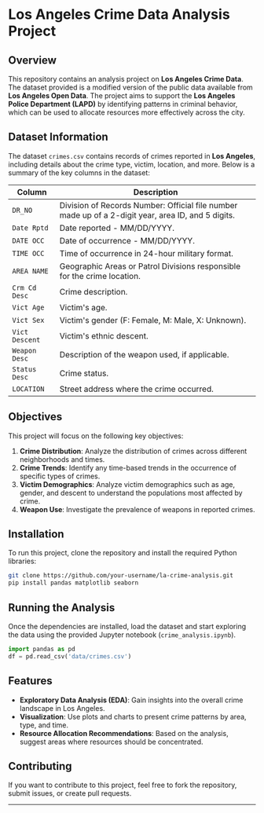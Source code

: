 # Los Angeles Crime Data Analysis Project

## Overview

This repository contains an analysis project on **Los Angeles Crime Data**. The dataset provided is a modified version of the public data available from **Los Angeles Open Data**. The project aims to support the **Los Angeles Police Department (LAPD)** by identifying patterns in criminal behavior, which can be used to allocate resources more effectively across the city. 

## Dataset Information

The dataset `crimes.csv` contains records of crimes reported in **Los Angeles**, including details about the crime type, victim, location, and more. Below is a summary of the key columns in the dataset:

| Column         | Description |
|----------------|-------------|
| `DR_NO`        | Division of Records Number: Official file number made up of a 2-digit year, area ID, and 5 digits. |
| `Date Rptd`    | Date reported - MM/DD/YYYY. |
| `DATE OCC`     | Date of occurrence - MM/DD/YYYY. |
| `TIME OCC`     | Time of occurrence in 24-hour military format. |
| `AREA NAME`    | Geographic Areas or Patrol Divisions responsible for the crime location. |
| `Crm Cd Desc`  | Crime description. |
| `Vict Age`     | Victim's age. |
| `Vict Sex`     | Victim's gender (F: Female, M: Male, X: Unknown). |
| `Vict Descent` | Victim's ethnic descent. |
| `Weapon Desc`  | Description of the weapon used, if applicable. |
| `Status Desc`  | Crime status. |
| `LOCATION`     | Street address where the crime occurred. |

## Objectives

This project will focus on the following key objectives:
1. **Crime Distribution**: Analyze the distribution of crimes across different neighborhoods and times.
2. **Crime Trends**: Identify any time-based trends in the occurrence of specific types of crimes.
3. **Victim Demographics**: Analyze victim demographics such as age, gender, and descent to understand the populations most affected by crime.
4. **Weapon Use**: Investigate the prevalence of weapons in reported crimes.

## Installation

To run this project, clone the repository and install the required Python libraries:

```bash
git clone https://github.com/your-username/la-crime-analysis.git
pip install pandas matplotlib seaborn
```

## Running the Analysis

Once the dependencies are installed, load the dataset and start exploring the data using the provided Jupyter notebook (`crime_analysis.ipynb`).

```python
import pandas as pd
df = pd.read_csv('data/crimes.csv')
```

## Features

- **Exploratory Data Analysis (EDA)**: Gain insights into the overall crime landscape in Los Angeles.
- **Visualization**: Use plots and charts to present crime patterns by area, type, and time.
- **Resource Allocation Recommendations**: Based on the analysis, suggest areas where resources should be concentrated.

## Contributing

If you want to contribute to this project, feel free to fork the repository, submit issues, or create pull requests.

---

